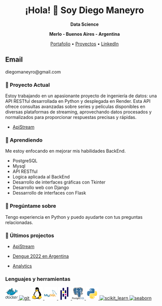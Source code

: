 <h1 align="center">¡Hola! 👋 Soy Diego Maneyro</h1> 
<p align="center"> <b>Data Science</b> </p> <p align="center"> <b>Merlo - Buenos Aires - Argentina</b> </p> <p align="center"> <a href="https://diegomaneyro.my.canva.site/">Portafolio</a> • <a href="https://github.com/diegomaneyro?tab=repositories">Proyectos</a> • <a href="https://linkedin.com/in/diego-maneyro">LinkedIn</a>  </p> <h2>Email</h2>diegomaneyro@gmail.com <h3>🔭 Proyecto Actual</h3> <p>Estoy trabajando en un apasionante proyecto de ingeniería de datos: una API RESTful desarrollada en Python y desplegada en Render. Esta API ofrece consultas avanzadas sobre series y películas disponibles en diversas plataformas de streaming, aprovechando datos procesados y normalizados para proporcionar respuestas precisas y rápidas.</p> <ul> <li><a href="https://github.com/diegomaneyro/ApiStream.git">ApiStream </a></li> </ul> <h3>🌱 Aprendiendo</h3> <p>Me estoy enfocando en mejorar mis habilidades BackEnd.</p> <ul> <li> PostgreSQL</li> <li>Mysql</li> <li>API RESTful</li> <li>Logica aplicada al BackEnd</li> <li>Desarrollo de interfaces gráficas con Tkinter</li> <li>Desarrollo web con Django</li> <li>Dessarrollo de interfaces con Flask</li> </ul> <h3>💬 Pregúntame sobre</h3> <p>Tengo experiencia en Python y puedo ayudarte con tus preguntas relacionadas.</p> <h3>📝 Últimos projectos</h3> <ul> <li><a href="https://github.com/diegomaneyro/ApiStream.git">ApiStream</a></li> </ul> <ul> <li><a href="https://github.com/diegomaneyro/Dengue2022Argentina.git">Dengue 2022 en Argentina</a></li> </ul> <ul> <li><a href="https://github.com/diegomaneyro/Analytics.git">Analytics </a></li> </ul> <h3>Lenguajes y herramientas</h3>

<p align="left"><a href="https://www.docker.com/" target="_blank" rel="noreferrer"> <img src="https://raw.githubusercontent.com/devicons/devicon/master/icons/docker/docker-original-wordmark.svg" alt="docker" width="40" height="40"/> </a> <a href="https://git-scm.com/" target="_blank" rel="noreferrer"> <img src="https://www.vectorlogo.zone/logos/git-scm/git-scm-icon.svg" alt="git" width="40" height="40"/> </a> <a href="https://www.linux.org/" target="_blank" rel="noreferrer"> 
<img src="https://raw.githubusercontent.com/devicons/devicon/master/icons/linux/linux-original.svg" alt="linux" width="40" height="40"/>
<img src="https://raw.githubusercontent.com/devicons/devicon/master/icons/mysql/mysql-original-wordmark.svg" alt="mysql" width="40" height="40"/> </a> <a href="https://pandas.pydata.org/" target="_blank" rel="noreferrer"> <img src="https://raw.githubusercontent.com/devicons/devicon/2ae2a900d2f041da66e950e4d48052658d850630/icons/pandas/pandas-original.svg" alt="pandas" width="40" height="40"/> </a> <a href="https://www.postgresql.org" target="_blank" rel="noreferrer"> <img src="https://raw.githubusercontent.com/devicons/devicon/master/icons/postgresql/postgresql-original-wordmark.svg" alt="postgresql" width="40" height="40"/> </a> <a href="https://www.python.org" target="_blank" rel="noreferrer"> <img src="https://raw.githubusercontent.com/devicons/devicon/master/icons/python/python-original.svg" alt="python" width="40" height="40"/> </a> <a href="https://scikit-learn.org/" target="_blank" rel="noreferrer"> <img src="https://upload.wikimedia.org/wikipedia/commons/0/05/Scikit_learn_logo_small.svg" alt="scikit_learn" width="40" height="40"/> </a> <a href="https://seaborn.pydata.org/" target="_blank" rel="noreferrer"> <img src="https://seaborn.pydata.org/_images/logo-mark-lightbg.svg" alt="seaborn" width="40" height="40"/> </a> </p>
